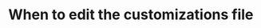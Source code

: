 # When to edit the customizations file

<!-- https://docs.microsoft.com/en-us/dynamics365/customer-engagement/developer/customize-dev/when-edit-customization-file -->